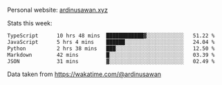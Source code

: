 Personal website: [ardinusawan.xyz](https://ardinusawan.xyz)

Stats this week:
<!--START_SECTION:waka-->

```txt
TypeScript      10 hrs 48 mins  ████████████▓░░░░░░░░░░░░   51.22 %
JavaScript      5 hrs 4 mins    ██████░░░░░░░░░░░░░░░░░░░   24.04 %
Python          2 hrs 38 mins   ███░░░░░░░░░░░░░░░░░░░░░░   12.50 %
Markdown        42 mins         █░░░░░░░░░░░░░░░░░░░░░░░░   03.39 %
JSON            31 mins         ▓░░░░░░░░░░░░░░░░░░░░░░░░   02.49 %
```

<!--END_SECTION:waka-->
Data taken from https://wakatime.com/@ardinusawan
